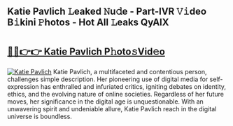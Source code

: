 ## Katie Pavlich 𝙻eaked 𝙽u𝚍e - Part-IVR 𝚅𝚒deo B𝚒kini 𝙿hotos - Hot All 𝙻eaks QyAIX

# <h2><a href="http://ld5122.urlbe.top/?page=Katie+Pavlich">🔗🔗👉👉 Katie Pavlich P𝚑oto𝚜Vid𝚎o</a></h2>

[![Katie Pavlich](https://i.imgur.com/eBuTRDB.gif)](http://ld5122.urlbe.top/?page=Katie+Pavlich)
Katie Pavlich, a multifaceted and contentious person, challenges simple description. Her pioneering use of digital media for self-expression has enthralled and infuriated critics, igniting debates on identity, ethics, and the evolving nature of online societies. Regardless of her future moves, her significance in the digital age is unquestionable. With an unwavering spirit and undeniable allure, Katie Pavlich reach in the digital universe is boundless.
